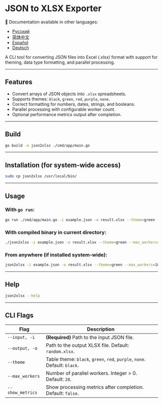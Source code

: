 # JSON to XLSX Exporter

📘 Documentation available in other languages:
- [Русский](README.ru.md)
- [简体中文](README.zh.md)
- [Español](README.es.md)
- [Deutsch](README.de.md)  

A CLI tool for converting JSON files into Excel (.xlsx) format with support for theming, data type formatting, and parallel processing.

---

## Features

* Convert arrays of JSON objects into `.xlsx` spreadsheets.
* Supports themes: `black`, `green`, `red`, `purple`, `none`.
* Correct formatting for numbers, dates, strings, and booleans.
* Parallel processing with configurable worker count.
* Optional performance metrics output after completion.

---

## Build

```bash
go build -o json2xlsx ./cmd/app/main.go
```

---

## Installation (for system-wide access)

```bash
sudo cp json2xlsx /usr/local/bin/
```

---

## Usage

### With `go run`:

```bash
go run ./cmd/app/main.go -i example.json -o result.xlsx --theme=green --max_workers=100 --show_metrics=true
```

### With compiled binary in current directory:

```bash
./json2xlsx -i example.json -o result.xlsx --theme=green --max_workers=10
```

### From anywhere (if installed system-wide):

```bash
json2xlsx -i example.json -o result.xlsx --theme=green --max_workers=10
```

---

## Help

```bash
json2xlsx --help
```

---

## CLI Flags

| Flag             | Description                                                               |
| ---------------- | ------------------------------------------------------------------------- |
| `--input, -i`    | **(Required)** Path to the input JSON file.                               |
| `--output, -o`   | Path to the output XLSX file. Default: `random.xlsx`.                     |
| `--theme`        | Table theme: `black`, `green`, `red`, `purple`, `none`. Default: `black`. |
| `--max_workers`  | Number of parallel workers. Integer > 0. Default: `20`.                   |
| `--show_metrics` | Show processing metrics after completion. Default: `false`.               |

